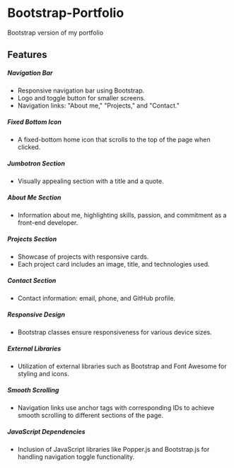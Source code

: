 # Bootstrap-Portfolio
Bootstrap version of my portfolio

## Features

##### Navigation Bar
- Responsive navigation bar using Bootstrap.
- Logo and toggle button for smaller screens.
- Navigation links: "About me," "Projects," and "Contact."

##### Fixed Bottom Icon
- A fixed-bottom home icon that scrolls to the top of the page when clicked.

##### Jumbotron Section
- Visually appealing section with a title and a quote.

##### About Me Section
- Information about me, highlighting skills, passion, and commitment as a front-end developer.

##### Projects Section
- Showcase of projects with responsive cards.
- Each project card includes an image, title, and technologies used.

##### Contact Section
- Contact information: email, phone, and GitHub profile.

##### Responsive Design
- Bootstrap classes ensure responsiveness for various device sizes.

##### External Libraries
- Utilization of external libraries such as Bootstrap and Font Awesome for styling and icons.

##### Smooth Scrolling
- Navigation links use anchor tags with corresponding IDs to achieve smooth scrolling to different sections of the page.

##### JavaScript Dependencies
- Inclusion of JavaScript libraries like Popper.js and Bootstrap.js for handling navigation toggle functionality.
